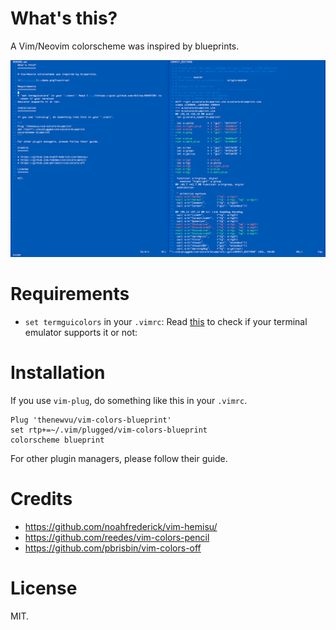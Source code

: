 What's this?
============

A Vim/Neovim colorscheme was inspired by blueprints.

![Screenshot](./demo.png?raw=true)

Requirements
============

* `set termguicolors` in your `.vimrc`: Read [this](https://gist.github.com/XVilka/8346728) to check if your terminal
emulator supports it or not:

Installation
============

If you use `vim-plug`, do something like this in your `.vimrc`.

``` 
Plug 'thenewvu/vim-colors-blueprint' 
set rtp+=~/.vim/plugged/vim-colors-blueprint 
colorscheme blueprint 
```

For other plugin managers, please follow their guide.

Credits
=======

* https://github.com/noahfrederick/vim-hemisu/
* https://github.com/reedes/vim-colors-pencil
* https://github.com/pbrisbin/vim-colors-off

License
=======

MIT.
